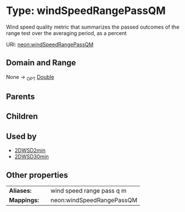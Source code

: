 
# Type: windSpeedRangePassQM


Wind speed quality metric that summarizes the passed outcomes of the range test over the averaging period, as a percent

URI: [neon:windSpeedRangePassQM](https://data.neonscience.org/windSpeedRangePassQM)


## Domain and Range

None ->  <sub>OPT</sub> [Double](types/Double.md)

## Parents


## Children


## Used by

 * [2DWSD2min](2DWSD2min.md)
 * [2DWSD30min](2DWSD30min.md)

## Other properties

|  |  |  |
| --- | --- | --- |
| **Aliases:** | | wind speed range pass q m |
| **Mappings:** | | neon:windSpeedRangePassQM |

